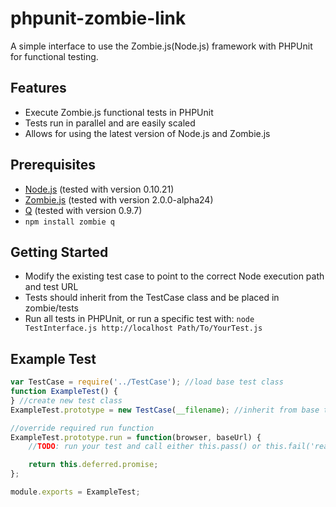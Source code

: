 phpunit-zombie-link
===================

A simple interface to use the Zombie.js(Node.js) framework with PHPUnit for functional testing.

Features
--------
* Execute Zombie.js functional tests in PHPUnit
* Tests run in parallel and are easily scaled
* Allows for using the latest version of Node.js and Zombie.js

Prerequisites
-------------
* [Node.js](http://nodejs.org/) (tested with version 0.10.21)
* [Zombie.js](http://zombie.labnotes.org/) (tested with version 2.0.0-alpha24)
* [Q](https://github.com/kriskowal/q) (tested with version 0.9.7)
* `npm install zombie q`

Getting Started
---------------
* Modify the existing test case to point to the correct Node execution path and test URL
* Tests should inherit from the TestCase class and be placed in zombie/tests
* Run all tests in PHPUnit, or run a specific test with: `node TestInterface.js http://localhost Path/To/YourTest.js`

Example Test
------------
```javascript
var TestCase = require('../TestCase'); //load base test class
function ExampleTest() {
} //create new test class
ExampleTest.prototype = new TestCase(__filename); //inherit from base test class

//override required run function
ExampleTest.prototype.run = function(browser, baseUrl) {
	//TODO: run your test and call either this.pass() or this.fail('reason')

	return this.deferred.promise;
};

module.exports = ExampleTest;
```

